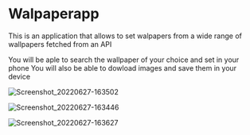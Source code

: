 # Walpaperapp

This is  an application that allows to set walpapers from a wide range of wallpapers fetched from an API

You will be aple to search  the wallpaper of your choice and set in your phone
You will also be able to dowload images and save them in your device


![Screenshot_20220627-163502](https://user-images.githubusercontent.com/78819932/175958219-7828e8ec-7386-4d1d-bcd8-0a1684b9cb09.png)



![Screenshot_20220627-163446](https://user-images.githubusercontent.com/78819932/175959300-fed6f820-b1af-4d0a-a71a-0f71caa0bc63.png)


![Screenshot_20220627-163627](https://user-images.githubusercontent.com/78819932/175959459-7304abb9-22b4-47bb-9170-f4f2579907db.png)

